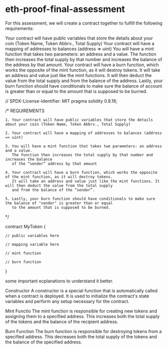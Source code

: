 # eth-proof-final-assessment

For this assessment, we will create a contract together to fulfill the following requirements:

Your contract will have public variables that store the details about your coin (Token Name, Token Abbrv., Total Supply)
Your contract will have a mapping of addresses to balances (address => uint)
You will have a mint function that takes two parameters: an address and a value. The function then increases the total supply by that number and increases the balance of the address by that amount.
Your contract will have a burn function, which works the opposite of the mint function, as it will destroy tokens. It will take an address and value just like the mint functions. It will then deduct the value from the total supply and from the balance of the address.
Lastly, your burn function should have conditionals to make sure the balance of account is greater than or equal to the amount that is supposed to be burned.




// SPDX-License-Identifier: MIT
pragma solidity 0.8.18;

/*
       REQUIREMENTS
       
    1. Your contract will have public variables that store the details about your coin (Token Name, Token Abbrv., Total Supply)
    
    2. Your contract will have a mapping of addresses to balances (address => uint)
    
    3. You will have a mint function that takes two parameters: an address and a value. 
       The function then increases the total supply by that number and increases the balance 
       of the “sender” address by that amount
       
    4. Your contract will have a burn function, which works the opposite of the mint function, as it will destroy tokens. 
       It will take an address and value just like the mint functions. It will then deduct the value from the total supply 
       and from the balance of the “sender”.
       
    5. Lastly, your burn function should have conditionals to make sure the balance of "sender" is greater than or equal 
       to the amount that is supposed to be burned.
*/

contract MyToken {

    // public variables here

    // mapping variable here

    // mint function

    // burn function

}

some important ecplanations to understand it better.

Constructor
A constructor is a special function that is automatically called when a contract is deployed. It is used to initialize the contract's state variables and perform any setup necessary for the contract.


Mint Functio
The mint function is responsible for creating new tokens and assigning them to a specified address. This increases both the total supply of the tokens and the balance of the recipient address.

Burn Function
The burn function is responsible for destroying tokens from a specified address. This decreases both the total supply of the tokens and the balance of the specified address.
